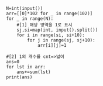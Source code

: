     N=int(input())
    arr=[[0]*102 for _ in range(102)]
    for _ in range(N):
        #[1] 해당 영역을 1로 표시
        sj,si=map(int, input().split())
        for i in range(si, si+10):
            for j in range(sj, sj+10):
                arr[i][j]=1

    #[2] 1의 개수를 cnt=>넓이
    ans=0
    for lst in arr:
        ans+=sum(lst)
    print(ans)